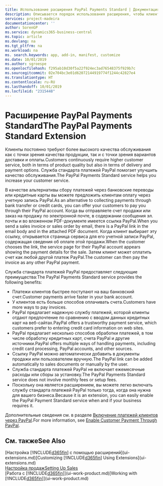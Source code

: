 ```yaml
---
title: Использование расширения PayPal Payments Standard | Документация Майкрософт
description: Описывается порядок использования расширения, чтобы клиенты могли совершать платежи через PayPal.
services: project-madeira
documentationcenter: ''
author: SorenGP
ms.service: dynamics365-business-central
ms.topic: article
ms.devlang: na
ms.tgt_pltfrm: na
ms.workload: na
ms. search.keywords: app, add-in, manifest, customize
ms.date: 10/01/2019
ms.author: sgroespe
ms.openlocfilehash: f295ab10d30f5a22f924ec3ad76548375f929b7c
ms.sourcegitcommit: 02e704bc3e01d62072144919774f1244c42827e4
ms.translationtype: HT
ms.contentlocale: ru-RU
ms.lasthandoff: 10/01/2019
ms.locfileid: "2315448"
---
```

# <a name="the-paypal-payments-standard-extension"></a><span data-ttu-id="6fd38-103">Расширение PayPal Payments Standard</span><span class="sxs-lookup"><span data-stu-id="6fd38-103">The PayPal Payments Standard Extension</span></span>
<span data-ttu-id="6fd38-104">Клиенты постоянно требуют более высокого качества обслуживания как с точки зрения качества продукции, так и с точки зрения вариантов доставки и оплаты.</span><span class="sxs-lookup"><span data-stu-id="6fd38-104">Customers continuously require higher customer service, both in terms of product quality but also in terms of delivery and payment options.</span></span> <span data-ttu-id="6fd38-105">Служба стандарта платежей PayPal помогает улучшить качество обслуживания.</span><span class="sxs-lookup"><span data-stu-id="6fd38-105">The PayPal Payments Standard service helps you increase your customer service.</span></span>

<span data-ttu-id="6fd38-106">В качестве альтернативы сбору платежей через банковские переводы или кредитные карты вы можете предложить клиентам оплату через учетную запись PayPal.</span><span class="sxs-lookup"><span data-stu-id="6fd38-106">As an alternative to collecting payments through bank transfer or credit cards, you can offer your customers to pay you through their PayPal account.</span></span> <span data-ttu-id="6fd38-107">Когда вы отправляете счет продажи или заказ на продажу по электронной почте, в содержании сообщения эл. почты и во вложенном PDF-документе имеется ссылка PayPal.</span><span class="sxs-lookup"><span data-stu-id="6fd38-107">When you send a sales invoice or sales order by email, there is a PayPal link in the email body and in the attached PDF document.</span></span> <span data-ttu-id="6fd38-108">Когда клиент выбирает эту ссылку, открывается страница сервиса для его учетной записи PayPal, содержащая сведения об оплате этой продажи.</span><span class="sxs-lookup"><span data-stu-id="6fd38-108">When the customer chooses the link, the service page for their PayPal account appears showing the payment details for the sale.</span></span> <span data-ttu-id="6fd38-109">Затем клиент может оплатить счет как любой другой платеж PayPal.</span><span class="sxs-lookup"><span data-stu-id="6fd38-109">The customer can then pay the invoice as any other PayPal payment.</span></span>

<span data-ttu-id="6fd38-110">Служба стандарта платежей PayPal предоставляет следующие преимущества:</span><span class="sxs-lookup"><span data-stu-id="6fd38-110">The PayPal Payments Standard service provides the following benefits:</span></span>

* <span data-ttu-id="6fd38-111">Платежи клиентов быстрее поступают на ваш банковский счет.</span><span class="sxs-lookup"><span data-stu-id="6fd38-111">Customer payments arrive faster in your bank account.</span></span>
* <span data-ttu-id="6fd38-112">У клиентов есть больше способов оплачивать счета.</span><span class="sxs-lookup"><span data-stu-id="6fd38-112">Customers have more ways to pay invoices.</span></span>
* <span data-ttu-id="6fd38-113">PayPal предлагает надежную службу платежей, которой клиенты отдают предпочтение по сравнению с вводом данных кредитных карт на веб-сайтах.</span><span class="sxs-lookup"><span data-stu-id="6fd38-113">PayPal offers a trustworthy payment service, which customers prefer to entering credit card information on web sites.</span></span>
* <span data-ttu-id="6fd38-114">PayPal предлагает несколько способов обработки платежей, в том числе обработку кредитных карт, счета PayPal и другие источники.</span><span class="sxs-lookup"><span data-stu-id="6fd38-114">PayPal offers multiple ways of handling payments, including credit card processing, PayPal accounts, and other sources.</span></span>
* <span data-ttu-id="6fd38-115">Ссылку PayPal можно автоматически добавить в документы продажи или пользователем вручную.</span><span class="sxs-lookup"><span data-stu-id="6fd38-115">The PayPal link can be added automatically to sales documents or manually by the user.</span></span>
* <span data-ttu-id="6fd38-116">Служба стандарта платежей PayPal не включает ежемесячные расходы или сборы за установку.</span><span class="sxs-lookup"><span data-stu-id="6fd38-116">The PayPal Payments Standard service does not involve monthly fees or setup fees.</span></span>
* <span data-ttu-id="6fd38-117">Поскольку она является расширением, вы можете легко включать службу стандарта платежей PayPal только тогда, когда она нужна для вашего бизнеса.</span><span class="sxs-lookup"><span data-stu-id="6fd38-117">Because it is an extension, you can easily enable the PayPal Payment Standard service when and if your business requires it.</span></span>  

<span data-ttu-id="6fd38-118">Дополнительные сведения см. в разделе [Включение платежей клиентов через PayPal](sales-how-enable-payment-service-extensions.md).</span><span class="sxs-lookup"><span data-stu-id="6fd38-118">For more information, see [Enable Customer Payment Through PayPal](sales-how-enable-payment-service-extensions.md).</span></span>

## <a name="see-also"></a><span data-ttu-id="6fd38-119">См. также</span><span class="sxs-lookup"><span data-stu-id="6fd38-119">See Also</span></span>
<span data-ttu-id="6fd38-120">[Настройка [!INCLUDE[d365fin](includes/d365fin_md.md)] с помощью расширений](ui-extensions.md)</span><span class="sxs-lookup"><span data-stu-id="6fd38-120">[Customizing [!INCLUDE[d365fin](includes/d365fin_md.md)] Using Extensions](ui-extensions.md)</span></span>  
[<span data-ttu-id="6fd38-121">Настройка продаж</span><span class="sxs-lookup"><span data-stu-id="6fd38-121">Setting Up Sales</span></span>](sales-setup-sales.md)  
<span data-ttu-id="6fd38-122">[Работа с [!INCLUDE[d365fin](includes/d365fin_md.md)]](ui-work-product.md)</span><span class="sxs-lookup"><span data-stu-id="6fd38-122">[Working with [!INCLUDE[d365fin](includes/d365fin_md.md)]](ui-work-product.md)</span></span>
